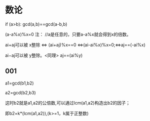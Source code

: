 # 数论

if (a>b):
    gcd(a,b)==gcd(a-b,b)

    
  (a-a%x)%x=0        注： //a是任意的，只要a-a%x就会得到x的倍数。

ai+aj可以被 x整除 <=> (ai+aj)%x==0  <=>(ai-ai%x)%x=0;<=>aj==(-ai%x)

ai−aj可以被 y整除。<同理> aj==(ai%y)



## 001

a1=gcd(b1,b2)

a2=gcd(b2,b3)

这时b2就是a1,a2的公倍数,可以通过lcm(a1,a2)构造出b2的因子；

即b2=k*(lcm(a1,a2)),(k>=1，k属于正整数)

